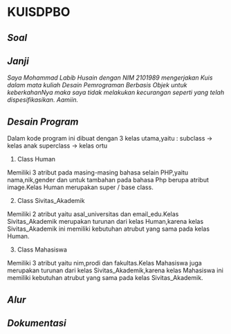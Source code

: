 # KUISDPBO

## *Soal*


## *Janji*

*Saya Mohammad Labib Husain dengan NIM 2101989 mengerjakan Kuis dalam mata kuliah Desain Pemrograman Berbasis Objek untuk keberkahanNya maka saya tidak melakukan kecurangan seperti yang telah dispesifikasikan. Aamiin.*

## *Desain Program*
Dalam kode program ini dibuat dengan 3 kelas utama,yaitu :
subclass -> kelas anak
superclass -> kelas ortu
1. Class Human

Memiliki 3 atribut pada masing-masing bahasa selain PHP,yaitu nama,nik,gender dan untuk tambahan pada bahasa Php berupa atribut image.Kelas Human merupakan super / base class.

2. Class Sivitas_Akademik

Memiliki 2 atribut yaitu asal_universitas dan email_edu.Kelas Sivitas_Akademik merupakan turunan dari kelas Human,karena kelas Sivitas_Akademik ini memiliki kebutuhan atrubut yang sama pada kelas Human.

3. Class Mahasiswa

Memiliki 3 atribut yaitu nim,prodi dan fakultas.Kelas Mahasiswa juga merupakan turunan dari kelas Sivitas_Akademik,karena kelas Mahasiswa ini memiliki kebutuhan atrubut yang sama pada kelas Sivitas_Akademik.



## *Alur*

## *Dokumentasi*
